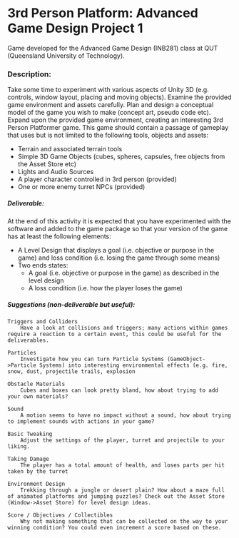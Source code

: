 # 3rd Person Platform: Advanced Game Design Project 1

Game developed for the Advanced Game Design (INB281) class at QUT (Queensland University of Technology).

### Description:

Take some time to experiment with various aspects of Unity 3D (e.g. controls, window layout, placing and moving objects). Examine the provided game environment and assets carefully. Plan and design a conceptual model of the game you wish to make (concept art, pseudo code etc). Expand upon the provided game environment, creating an interesting 3rd Person Platformer game. This game should contain a passage of gameplay that uses but is not limited to the following tools, objects and assets:
- Terrain and associated terrain tools
- Simple 3D Game Objects (cubes, spheres, capsules, free objects from the Asset Store etc)
-  Lights and Audio Sources
- A player character controlled in 3rd person (provided)
- One or more enemy turret NPCs (provided)

##### Deliverable:
At the end of this activity it is expected that you have experimented with the software and added to the game package so that your version of the game has at least the following elements:
- A Level Design that displays a goal (i.e. objective or purpose in the game) and loss condition (i.e. losing the game through some means)
- Two ends states:
    - A goal (i.e. objective or purpose in the game) as described in the level design
    - A loss condition (i.e. how the player loses the game)

##### Suggestions (non-deliverable but useful):

    Triggers and Colliders
        Have a look at collisions and triggers; many actions within games require a reaction to a certain event, this could be useful for the deliverables.

    Particles
        Investigate how you can turn Particle Systems (GameObject->Particle Systems) into interesting environmental effects (e.g. fire, snow, dust, projectile trails, explosion   

    Obstacle Materials
        Cubes and boxes can look pretty bland, how about trying to add your own materials?

    Sound
        A motion seems to have no impact without a sound, how about trying to implement sounds with actions in your game?

    Basic Tweaking
        Adjust the settings of the player, turret and projectile to your liking.

    Taking Damage
        The player has a total amount of health, and loses parts per hit taken by the turret

    Environment Design
        Trekking through a jungle or desert plain? How about a maze full of animated platforms and jumping puzzles? Check out the Asset Store (Window->Asset Store) for level design ideas.

    Score / Objectives / Collectibles
        Why not making something that can be collected on the way to your winning condition? You could even increment a score based on these.
